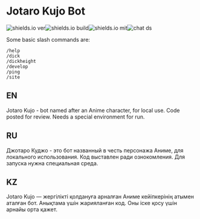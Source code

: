 # Jotaro Kujo Bot

<img src="https://img.shields.io/github/package-json/v/damirtag/mfb" alt="shields.io ver"><img src="https://img.shields.io/badge/build-node.js-green" alt="shields.io build"><img src="https://img.shields.io/github/license/damirtag/mfb" alt="shields.io mit"><img src="https://img.shields.io/discord/731124657603739719?color=black&logo=discord&logoColor=white" alt="chat ds">

Some basic slash commands are:
```
/help
/dick
/dickheight
/develop
/ping
/site
```

## EN
Jotaro Kujo - bot named after an Anime character, for local use. Code posted for review. Needs a special environment for run.

## RU
Джотаро Куджо - это бот названный в честь персонажа Аниме, для локального использования.
Код выставлен ради ознокомления. Для запуска нужна специальная среда.

## KZ
Jotaro Kujo — жергілікті қолдануға арналған Аниме кейіпкерінің атымен аталған бот. Анықтама үшін жарияланған код. Оны іске қосу үшін арнайы орта қажет.
